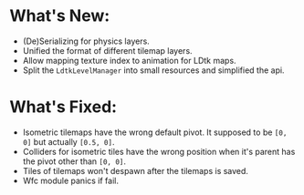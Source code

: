 # What's New:

- (De)Serializing for physics layers.
- Unified the format of different tilemap layers.
- Allow mapping texture index to animation for LDtk maps.
- Split the `LdtkLevelManager` into small resources and simplified the api.

# What's Fixed:

- Isometric tilemaps have the wrong default pivot. It supposed to be `[0, 0]` but actually `[0.5, 0]`.
- Colliders for isometric tiles have the wrong position when it's parent has the pivot other than `[0, 0]`.
- Tiles of tilemaps won't despawn after the tilemaps is saved.
- Wfc module panics if fail.
